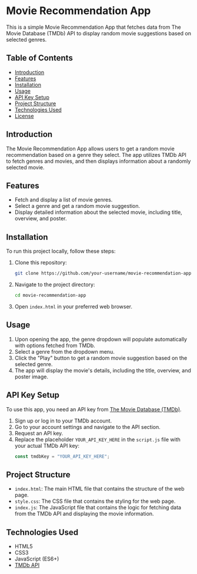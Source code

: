 # Movie Recommendation App

This is a simple Movie Recommendation App that fetches data from The Movie Database (TMDb) API to display random movie suggestions based on selected genres.

## Table of Contents

- [Introduction](#introduction)
- [Features](#features)
- [Installation](#installation)
- [Usage](#usage)
- [API Key Setup](#api-key-setup)
- [Project Structure](#project-structure)
- [Technologies Used](#technologies-used)
- [License](#license)

## Introduction

The Movie Recommendation App allows users to get a random movie recommendation based on a genre they select. The app utilizes TMDb API to fetch genres and movies, and then displays information about a randomly selected movie.

## Features

- Fetch and display a list of movie genres.
- Select a genre and get a random movie suggestion.
- Display detailed information about the selected movie, including title, overview, and poster.

## Installation

To run this project locally, follow these steps:

1. Clone this repository:
    ```bash
    git clone https://github.com/your-username/movie-recommendation-app.git
    ```
2. Navigate to the project directory:
    ```bash
    cd movie-recommendation-app
    ```
3. Open `index.html` in your preferred web browser.

## Usage

1. Upon opening the app, the genre dropdown will populate automatically with options fetched from TMDb.
2. Select a genre from the dropdown menu.
3. Click the "Play" button to get a random movie suggestion based on the selected genre.
4. The app will display the movie's details, including the title, overview, and poster image.

## API Key Setup

To use this app, you need an API key from [The Movie Database (TMDb)](https://www.themoviedb.org/).

1. Sign up or log in to your TMDb account.
2. Go to your account settings and navigate to the API section.
3. Request an API key.
4. Replace the placeholder `YOUR_API_KEY_HERE` in the `script.js` file with your actual TMDb API key:
    ```javascript
    const tmdbKey = "YOUR_API_KEY_HERE";
    ```

## Project Structure


- `index.html`: The main HTML file that contains the structure of the web page.
- `style.css`: The CSS file that contains the styling for the web page.
- `index.js`: The JavaScript file that contains the logic for fetching data from the TMDb API and displaying the movie information.

## Technologies Used

- HTML5
- CSS3
- JavaScript (ES6+)
- [TMDb API](https://www.themoviedb.org/documentation/api)


